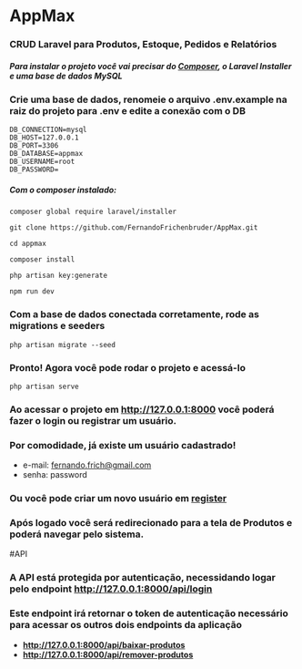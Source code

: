 # AppMax
### CRUD Laravel para Produtos, Estoque, Pedidos e Relatórios

##### Para instalar o projeto você vai precisar do [Composer](https://getcomposer.org/download/), o Laravel Installer e uma base de dados MySQL

### Crie uma base de dados, renomeie o arquivo .env.example na raiz do projeto para .env e edite a conexão com o DB
```
DB_CONNECTION=mysql
DB_HOST=127.0.0.1
DB_PORT=3306
DB_DATABASE=appmax
DB_USERNAME=root
DB_PASSWORD=
```

##### Com o composer instalado: 

```
composer global require laravel/installer

git clone https://github.com/FernandoFrichenbruder/AppMax.git

cd appmax

composer install

php artisan key:generate

npm run dev
```


### Com a base de dados conectada corretamente, rode as migrations e seeders
```
php artisan migrate --seed
```

### Pronto! Agora você pode rodar o projeto e acessá-lo
```
php artisan serve
```

### Ao acessar o projeto em http://127.0.0.1:8000 você poderá fazer o login ou registrar um usuário.
### Por comodidade, já existe um usuário cadastrado! 
- e-mail: fernando.frich@gmail.com
- senha: password
### Ou você pode criar um novo usuário em [register](http://127.0.0.1:8000/register)

### Após logado você será redirecionado para a tela de Produtos e poderá navegar pelo sistema.


#API
### A API está protegida por autenticação, necessidando logar pelo endpoint **http://127.0.0.1:8000/api/login**
### Este endpoint irá retornar o token de autenticação necessário para acessar os outros dois endpoints da aplicação
- **http://127.0.0.1:8000/api/baixar-produtos**
- **http://127.0.0.1:8000/api/remover-produtos**

